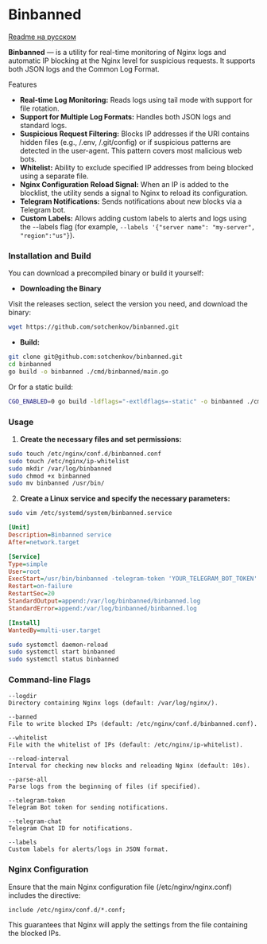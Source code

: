 # Binbanned

[Readme на русском](#README-RU.md)

**Binbanned** — is a utility for real-time monitoring of Nginx logs and automatic IP blocking at the Nginx level for suspicious requests. It supports both JSON logs and the Common Log Format.

Features

- **Real-time Log Monitoring:** Reads logs using tail mode with support for file rotation.
- **Support for Multiple Log Formats:** Handles both JSON logs and standard logs.
- **Suspicious Request Filtering:** Blocks IP addresses if the URI contains hidden files (e.g., /.env, /.git/config) or if suspicious patterns are detected in the user-agent. This pattern covers most malicious web bots.
- **Whitelist:** Ability to exclude specified IP addresses from being blocked using a separate file.
- **Nginx Configuration Reload Signal:** When an IP is added to the blocklist, the utility sends a signal to Nginx to reload its configuration.
- **Telegram Notifications:** Sends notifications about new blocks via a Telegram bot.
- **Custom Labels:** Allows adding custom labels to alerts and logs using the --labels flag (for example, `--labels '{"server name": "my-server", "region":"us"}`).

### Installation and Build

You can download a precompiled binary or build it yourself:

* **Downloading the Binary**

Visit the releases section, select the version you need, and download the binary:
```bash
wget https://github.com/sotchenkov/binbanned.git
```

* **Build:**
```bash
git clone git@github.com:sotchenkov/binbanned.git
cd binbanned
go build -o binbanned ./cmd/binbanned/main.go
```
Or for a static build:
```bash
CGO_ENABLED=0 go build -ldflags="-extldflags=-static" -o binbanned ./cmd/binbanned/main.go
```

### Usage

1. **Create the necessary files and set permissions:**
```bash
sudo touch /etc/nginx/conf.d/binbanned.conf
sudo touch /etc/nginx/ip-whitelist
sudo mkdir /var/log/binbanned
sudo chmod +x binbanned
sudo mv binbanned /usr/bin/
```

2. **Create a Linux service and specify the necessary parameters:**
```bash
sudo vim /etc/systemd/system/binbanned.service
```

```ini
[Unit]
Description=Binbanned service
After=network.target

[Service]
Type=simple
User=root
ExecStart=/usr/bin/binbanned -telegram-token 'YOUR_TELEGRAM_BOT_TOKEN' -telegram-chat 'YOUR_TELEGRAM_CHAT_ID' --labels '{"server name": "my-server", "region":"ru"}'
Restart=on-failure
RestartSec=20
StandardOutput=append:/var/log/binbanned/binbanned.log
StandardError=append:/var/log/binbanned/binbanned.log

[Install]
WantedBy=multi-user.target
```

```bash
sudo systemctl daemon-reload
sudo systemctl start binbanned
sudo systemctl status binbanned
```

### Command-line Flags

    --logdir
    Directory containing Nginx logs (default: /var/log/nginx/).

    --banned
    File to write blocked IPs (default: /etc/nginx/conf.d/binbanned.conf).

    --whitelist
    File with the whitelist of IPs (default: /etc/nginx/ip-whitelist).

    --reload-interval
    Interval for checking new blocks and reloading Nginx (default: 10s).

    --parse-all
    Parse logs from the beginning of files (if specified).

    --telegram-token
    Telegram Bot token for sending notifications.

    --telegram-chat
    Telegram Chat ID for notifications.

    --labels
    Custom labels for alerts/logs in JSON format.

### Nginx Configuration

Ensure that the main Nginx configuration file (/etc/nginx/nginx.conf) includes the directive:
```
include /etc/nginx/conf.d/*.conf;
```
This guarantees that Nginx will apply the settings from the file containing the blocked IPs.